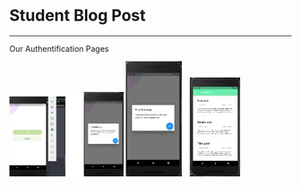 # Student Blog Post
---
Our Authentification Pages

<p float="left">
   <img src="https://github.com/WahomeKezia/Assets/blob/main/Finally.png" width="100" />
  <img src="https://github.com/WahomeKezia/Assets/blob/main/ErrorLogin.png" width="100" />
  <img src="https://github.com/WahomeKezia/Assets/blob/main/InvalidCredentials.png" width="100" />
  <img src="https://github.com/WahomeKezia/Assets/blob/main/Homepage.png" width="100" />
</p>

